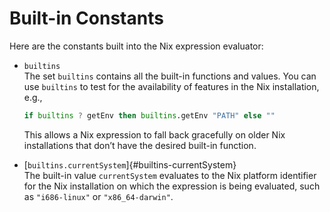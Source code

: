 # Built-in Constants

Here are the constants built into the Nix expression evaluator:

  - `builtins`\
    The set `builtins` contains all the built-in functions and values.
    You can use `builtins` to test for the availability of features in
    the Nix installation, e.g.,
    
    ```nix
    if builtins ? getEnv then builtins.getEnv "PATH" else ""
    ```
    
    This allows a Nix expression to fall back gracefully on older Nix
    installations that don’t have the desired built-in function.

  - [`builtins.currentSystem`]{#builtins-currentSystem}\
    The built-in value `currentSystem` evaluates to the Nix platform
    identifier for the Nix installation on which the expression is being
    evaluated, such as `"i686-linux"` or `"x86_64-darwin"`.
